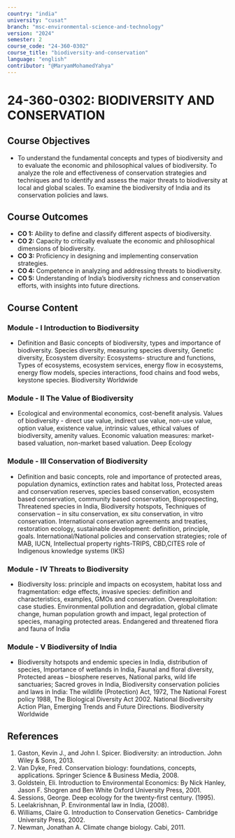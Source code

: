 ```yaml
---
country: "india"
university: "cusat"
branch: "msc-environmental-science-and-technology"
version: "2024"
semester: 2
course_code: "24-360-0302"
course_title: "biodiversity-and-conservation"
language: "english"
contributor: "@MaryamMohamedYahya"
---
```


# 24-360-0302: BIODIVERSITY AND CONSERVATION

## Course Objectives
* To understand the fundamental concepts and types of biodiversity and to evaluate the economic
and philosophical values of biodiversity. To analyze the role and effectiveness of conservation
strategies and techniques and to identify and assess the major threats to biodiversity at local
and global scales. To examine the biodiversity of India and its conservation policies and laws.

## Course Outcomes
* **CO 1:** Ability to define and classify different aspects of biodiversity.
* **CO 2:** Capacity to critically evaluate the economic and philosophical dimensions of biodiversity.
* **CO 3:** Proficiency in designing and implementing conservation strategies.
* **CO 4:** Competence in analyzing and addressing threats to biodiversity.
* **CO 5:** Understanding of India’s biodiversity richness and conservation efforts,
with insights into future directions.

## Course Content

### Module - I Introduction to Biodiversity
* Definition and Basic concepts of biodiversity, types and importance of biodiversity. Species diversity, measuring species diversity, Genetic diversity, Ecosystem diversity: Ecosystems- structure and functions, Types of ecosystems, ecosystem services, energy flow in ecosystems, energy flow models, species interactions, food chains and food webs, keystone species. Biodiversity Worldwide

### Module - II The Value of Biodiversity
* Ecological and environmental economics, cost-benefit analysis. Values of biodiversity - direct use value, indirect use value, non-use value, option value, existence value, intrinsic values, ethical values of biodiversity, amenity values. Economic valuation measures: market-based valuation, non-market based valuation. Deep Ecology

### Module - III Conservation of Biodiversity
* Definition and basic concepts, role and importance of protected areas, population dynamics, extinction rates and habitat loss, Protected areas and conservation reserves, species based conservation, ecosystem based conservation, community based conservation, Bioprospecting, Threatened species in India, Biodiversity hotspots, Techniques of conservation – in situ conservation, ex situ conservation, in vitro conservation. International conservation agreements and treaties, restoration ecology, sustainable development: definition, principle, goals. International/National policies and conservation strategies; role of MAB, IUCN, Intellectual property rights-TRIPS, CBD,CITES role of Indigenous knowledge systems (IKS)

### Module - IV Threats to Biodiversity
* Biodiversity loss: principle and impacts on ecosystem, habitat loss and fragmentation: edge effects, invasive species: definition and characteristics, examples, GMOs and conservation. Overexploitation: case studies. Environmental pollution and degradation, global climate change, human population growth and impact, legal protection of species, managing protected areas. Endangered and threatened flora and fauna of India

### Module - V Biodiversity of India
* Biodiversity hotspots and endemic species in India, distribution of species, Importance of wetlands in India, Faunal and floral diversity, Protected areas – biosphere reserves, National parks, wild life sanctuaries; Sacred groves in India, Biodiversity conservation policies and laws in India: The wildlife (Protection) Act, 1972, The National Forest policy 1988, The Biological Diversity Act 2002. National Biodiversity Action Plan, Emerging Trends and Future Directions. Biodiversity Worldwide

## References
1. Gaston, Kevin J., and John I. Spicer. Biodiversity: an introduction. John Wiley & Sons, 2013.
2. Van Dyke, Fred. Conservation biology: foundations, concepts, applications. Springer Science & Business Media, 2008.
3. Goldstein, Eli. Introduction to Environmental Economics: By Nick Hanley, Jason F. Shogren and Ben White Oxford University Press, 2001.
4. Sessions, George. Deep ecology for the twenty-first century. (1995).
5. Leelakrishnan, P. Environmental law in India, (2008).
6. Williams, Claire G. Introduction to Conservation Genetics- Cambridge University Press, 2002.
7. Newman, Jonathan A. Climate change biology. Cabi, 2011.